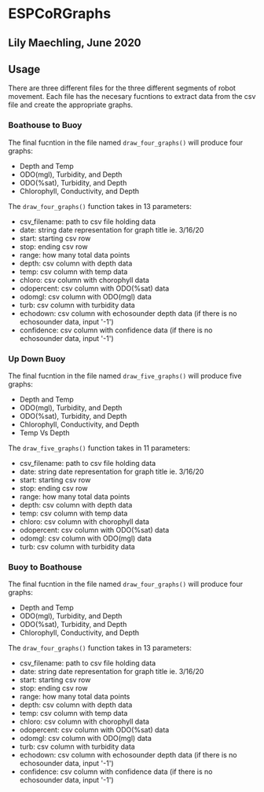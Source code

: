 # ESPCoRGraphs
## Lily Maechling, June 2020


## Usage
There are three different files for the three different segments of robot movement. Each file has the necesary fucntions to extract data from the csv file and create the appropriate graphs.

### Boathouse to Buoy
The final fucntion in the file named `draw_four_graphs()` will produce four graphs: 
* Depth and Temp
* ODO(mgl), Turbidity, and Depth
* ODO(%sat), Turbidity, and Depth
* Chlorophyll, Conductivity, and Depth

The `draw_four_graphs()` function takes in 13 parameters:
* csv_filename: path to csv file holding data
* date: string date representation for graph title ie. 3/16/20
* start: starting csv row 
* stop: ending csv row
* range: how many total data points
* depth: csv column with depth data
* temp: csv column with temp data
* chloro: csv column with chorophyll data
* odopercent: csv column with ODO(%sat) data
* odomgl: csv column with ODO(mgl) data
* turb: csv column with turbidity data
* echodown: csv column with echosounder depth data (if there is no echosounder data, input '-1')
* confidence: csv column with confidence data (if there is no echosounder data, input '-1')

### Up Down Buoy
The final fucntion in the file named `draw_five_graphs()` will produce five graphs:
* Depth and Temp
* ODO(mgl), Turbidity, and Depth
* ODO(%sat), Turbidity, and Depth
* Chlorophyll, Conductivity, and Depth
* Temp Vs Depth

The `draw_five_graphs()` function takes in 11 parameters:
* csv_filename: path to csv file holding data
* date: string date representation for graph title ie. 3/16/20
* start: starting csv row 
* stop: ending csv row
* range: how many total data points
* depth: csv column with depth data
* temp: csv column with temp data
* chloro: csv column with chorophyll data
* odopercent: csv column with ODO(%sat) data
* odomgl: csv column with ODO(mgl) data
* turb: csv column with turbidity data


### Buoy to Boathouse
The final fucntion in the file named `draw_four_graphs()` will produce four graphs: 
* Depth and Temp
* ODO(mgl), Turbidity, and Depth
* ODO(%sat), Turbidity, and Depth
* Chlorophyll, Conductivity, and Depth

The `draw_four_graphs()` function takes in 13 parameters:
* csv_filename: path to csv file holding data
* date: string date representation for graph title ie. 3/16/20
* start: starting csv row 
* stop: ending csv row
* range: how many total data points
* depth: csv column with depth data
* temp: csv column with temp data
* chloro: csv column with chorophyll data
* odopercent: csv column with ODO(%sat) data
* odomgl: csv column with ODO(mgl) data
* turb: csv column with turbidity data
* echodown: csv column with echosounder depth data (if there is no echosounder data, input '-1')
* confidence: csv column with confidence data (if there is no echosounder data, input '-1')
